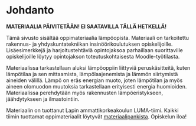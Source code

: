 # Johdanto

**MATERIAALIA PÄIVITETÄÄN! EI SAATAVILLA TÄLLÄ HETKELLÄ!**

Tämä sivusto sisältää oppimateriaalia lämpöopista. Materiaali on tarkoitettu rakennus- ja yhdyskuntatekniikan insinöörikoulutuksen opiskelijoille. Lisäesimerkkejä ja harjoitustehtäviä opintojaksoa parhaillaan suorittaville opiskelijoille löytyy opintojakson toteutuskohtaisesta Moodle-työtilasta. 

Materiaalissa tarkastellaan aluksi lämpöoppiin liittyviä peruskäsitteitä, kuten lämpötilaa ja sen mittaamista, lämpölaajenemista ja lämmön siirtymistä aineiden välillä. Lämpö on eräs energian muoto, joten lämpötilan ja myös aineen olomuodon muutoksia tarkastellaan erityisesti energia huomioiden. Materiaalissa perehdytään myös rakennusten lämpöeristykseen, jäähdytykseen ja ilmastointiin.

Materiaalin on tuottanut Lapin ammattikorkeakoulun LUMA-tiimi. Kaikki tiimin tuottamat oppimateriaalit löytyvät [materiaalipankista](https://luma-lapinamk.pub/). Opiskelun iloa!